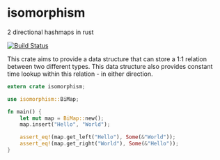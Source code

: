 # isomorphism
2 directional hashmaps in rust

[![Build Status](https://travis-ci.org/ashfordneil/isomorphism.svg?branch=develop)](https://travis-ci.org/ashfordneil/isomorphism)

This crate aims to provide a data structure that can store a 1:1 relation between two different types.
This data structure also provides constant time lookup within this relation - in either direction.

```rust
extern crate isomorphism;

use isomorphism::BiMap;

fn main() {
    let mut map = BiMap::new();
    map.insert("Hello", "World");

    assert_eq!(map.get_left("Hello"), Some(&"World"));
    assert_eq!(map.get_right("World"), Some(&"Hello"));
}
```
